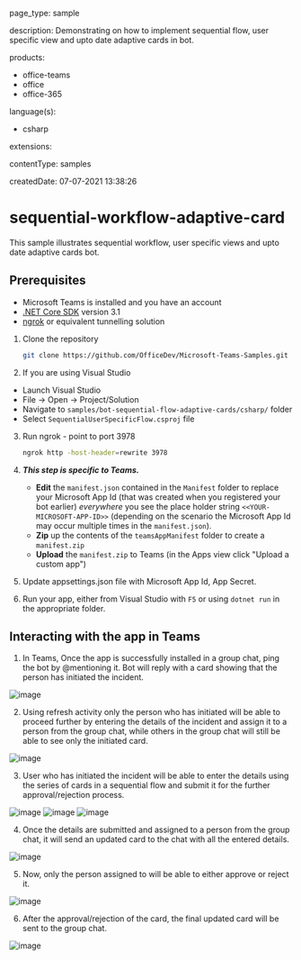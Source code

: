 
page_type: sample

description: Demonstrating on how to implement sequential flow, user specific view and upto date adaptive cards in bot.

products:
- office-teams
- office
- office-365

language(s):
- csharp

extensions:

contentType: samples

createdDate: 07-07-2021 13:38:26

# sequential-workflow-adaptive-card
This sample illustrates sequential workflow, user specific views and upto date adaptive cards bot.

## Prerequisites

- Microsoft Teams is installed and you have an account
- [.NET Core SDK](https://dotnet.microsoft.com/download) version 3.1
- [ngrok](https://ngrok.com/) or equivalent tunnelling solution

1) Clone the repository

    ```bash
    git clone https://github.com/OfficeDev/Microsoft-Teams-Samples.git
    ```

2) If you are using Visual Studio
  - Launch Visual Studio
  - File -> Open -> Project/Solution
  - Navigate to `samples/bot-sequential-flow-adaptive-cards/csharp/` folder
  - Select `SequentialUserSpecificFlow.csproj` file

3) Run ngrok - point to port 3978

    ```bash
    ngrok http -host-header=rewrite 3978
    ```

4) __*This step is specific to Teams.*__
    - **Edit** the `manifest.json` contained in the `Manifest` folder to replace your Microsoft App Id (that was created when you registered your bot earlier) *everywhere* you see the place holder string `<<YOUR-MICROSOFT-APP-ID>>` (depending on the scenario the Microsoft App Id may occur multiple times in the `manifest.json`).
    - **Zip** up the contents of the `teamsAppManifest` folder to create a `manifest.zip`
    - **Upload** the `manifest.zip` to Teams (in the Apps view click "Upload a custom app")

1) Update appsettings.json file with Microsoft App Id, App Secret.
2) Run your app, either from Visual Studio with `F5` or using `dotnet run` in the appropriate folder.

## Interacting with the app in Teams

1. In Teams, Once the app is successfully installed in a group chat, ping the bot by @mentioning it. Bot will reply with a card showing that the person has initiated the incident. 

  ![image](https://user-images.githubusercontent.com/80379013/123651438-19ae5600-d849-11eb-9024-3897bf833d39.png)
  
2. Using refresh activity only the person who has initiated will be able to proceed further by entering the details of the incident and assign it to a person from the group chat, while others in the group chat will still be able to see only the initiated card.

  ![image](https://user-images.githubusercontent.com/80379013/123651344-0307ff00-d849-11eb-98e5-029daa7dc49f.png)

3. User who has initiated the incident will be able to enter the details using the series of cards in a sequential flow and submit it for the further approval/rejection process.

  ![image](https://user-images.githubusercontent.com/80379013/123651705-5417f300-d849-11eb-89e2-b99564c30b43.png)
  ![image](https://user-images.githubusercontent.com/80379013/123651751-5f6b1e80-d849-11eb-889c-e08bcdd37540.png)
  ![image](https://user-images.githubusercontent.com/80379013/123652355-da343980-d849-11eb-817b-87ad8f4598f8.png)
  
4. Once the details are submitted and assigned to a person from the group chat, it will send an updated card to the chat with all the entered details.

  ![image](https://user-images.githubusercontent.com/80379013/123652434-eb7d4600-d849-11eb-9e02-e9d3496f3e66.png)
  
5. Now, only the person assigned to will be able to either approve or reject it.

  ![image](https://user-images.githubusercontent.com/80379013/123652525-02239d00-d84a-11eb-8d43-f45607b1ef2f.png)  

6. After the approval/rejection of the card, the final updated card will be sent to the group chat.

  ![image](https://user-images.githubusercontent.com/80379013/123652838-4616a200-d84a-11eb-96c4-580979287b63.png)


